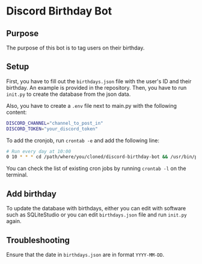 # Discord Birthday Bot

## Purpose

The purpose of this bot is to tag users on their birthday.

## Setup

First, you have to fill out the `birthdays.json` file with the user's ID and their birthday.
An example is provided in the repository.
Then, you have to run `init.py` to create the database from the json data.

Also, you have to create a `.env` file next to main.py with the following content:

```bash
DISCORD_CHANNEL="channel_to_post_in"
DISCORD_TOKEN="your_discord_token"
```

To add the cronjob, run `crontab -e` and add the following line:

```bash
# Run every day at 10:00
0 10 * * * cd /path/where/you/cloned/discord-birthday-bot && /usr/bin/python3 /path/where/you/cloned/discord-birthday-bot/main.py
```

You can check the list of existing cron jobs by running `crontab -l` on the terminal. 

## Add birthday

To update the database with birthdays, either you can edit with software such as SQLiteStudio or you can edit `birthdays.json` file and run `init.py` again.

## Troubleshooting

Ensure that the date in `birthdays.json` are in format `YYYY-MM-DD`.